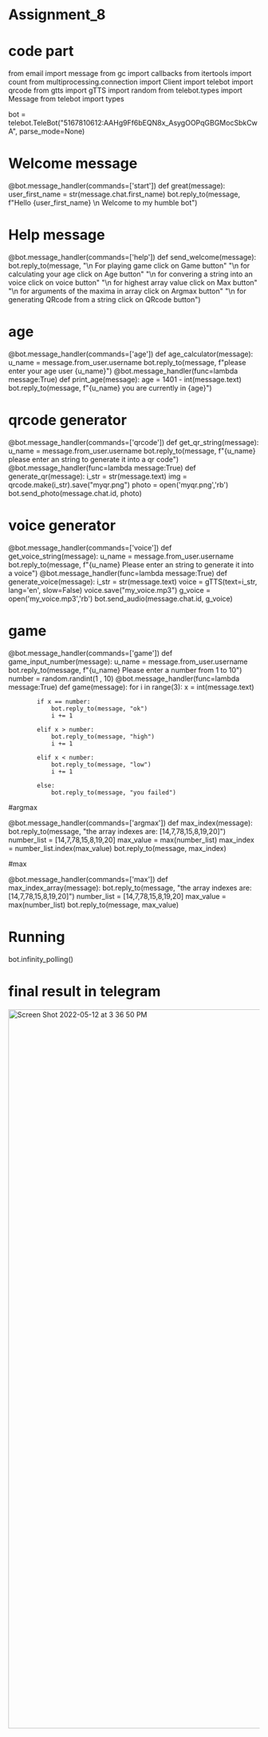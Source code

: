 # Assignment_8

# code part

from email import message
from gc import callbacks
from itertools import count
from multiprocessing.connection import Client
import telebot
import qrcode
from gtts import gTTS
import random
from telebot.types import Message
from telebot import types


bot = telebot.TeleBot("5167810612:AAHg9Ff6bEQN8x_AsygOOPqGBGMocSbkCwA", parse_mode=None)



# Welcome message

@bot.message_handler(commands=['start'])
def great(message):
    user_first_name = str(message.chat.first_name)
    bot.reply_to(message, f"Hello {user_first_name} \n Welcome to my humble bot")

# Help message

@bot.message_handler(commands=['help'])
def send_welcome(message):
    bot.reply_to(message, "\n For playing game click on Game button"
                          "\n for calculating your age click on Age button"
                          "\n for convering a string into an voice click on voice button"
                          "\n for highest array value click on Max button"
                          "\n for arguments of the maxima in array click on Argmax button"
                          "\n for generating QRcode from a string click on QRcode button")

# age 
@bot.message_handler(commands=['age'])
def age_calculator(message):
    u_name = message.from_user.username
    bot.reply_to(message, f"please enter your age user {u_name}")
    @bot.message_handler(func=lambda message:True)
    def print_age(message):
        age = 1401 - int(message.text)
        bot.reply_to(message, f"{u_name} you are currently in {age}")

# qrcode generator

@bot.message_handler(commands=['qrcode'])
def get_qr_string(message):
    u_name = message.from_user.username
    bot.reply_to(message, f"{u_name} please enter an string to generate it into a qr code")
    @bot.message_handler(func=lambda message:True)
    def generate_qr(message):
        i_str = str(message.text)
        img = qrcode.make(i_str).save("myqr.png")
        photo = open('myqr.png','rb')
        bot.send_photo(message.chat.id, photo)
        
# voice generator

@bot.message_handler(commands=['voice'])
def get_voice_string(message):
    u_name = message.from_user.username
    bot.reply_to(message, f"{u_name} Please enter an string to generate it into a voice")
    @bot.message_handler(func=lambda message:True)
    def generate_voice(message):
        i_str = str(message.text)
        voice = gTTS(text=i_str, lang='en', slow=False)
        voice.save("my_voice.mp3")
        g_voice = open('my_voice.mp3','rb')
        bot.send_audio(message.chat.id, g_voice)

# game

@bot.message_handler(commands=['game'])
def game_input_number(message):
    u_name = message.from_user.username
    bot.reply_to(message, f"{u_name} Please enter a number from 1 to 10")
    number = random.randint(1 , 10)
    @bot.message_handler(func=lambda message:True)
    def game(message):
        for i in range(3):
            x = int(message.text)

            if x == number:
                bot.reply_to(message, "ok")
                i += 1

            elif x > number:
                bot.reply_to(message, "high")
                i += 1

            elif x < number:
                bot.reply_to(message, "low")
                i += 1
            
            else:
                bot.reply_to(message, "you failed")

#argmax

@bot.message_handler(commands=['argmax'])
def max_index(message):
    bot.reply_to(message, "the array indexes are: [14,7,78,15,8,19,20]")
    number_list = [14,7,78,15,8,19,20]
    max_value = max(number_list)
    max_index = number_list.index(max_value)
    bot.reply_to(message, max_index)

#max

@bot.message_handler(commands=['max'])
def max_index_array(message):
    bot.reply_to(message, "the array indexes are: [14,7,78,15,8,19,20]")
    number_list = [14,7,78,15,8,19,20]
    max_value = max(number_list)
    bot.reply_to(message, max_value)

# Running

bot.infinity_polling()

# final result in telegram
<img width="1440" alt="Screen Shot 2022-05-12 at 3 36 50 PM" src="https://user-images.githubusercontent.com/89723046/168060540-568fd471-3fc0-4ecc-ac62-c984b9a6c444.png">
